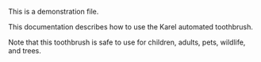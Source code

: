 
This is a demonstration file.


This documentation describes how to use the Karel automated
toothbrush.

Note that this toothbrush is safe to use for children,
adults, pets, wildlife, and trees.

